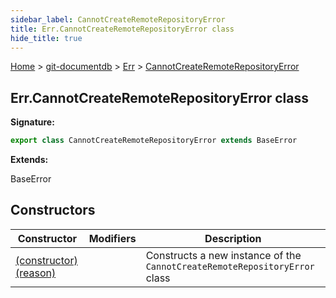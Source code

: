 ```yaml
---
sidebar_label: CannotCreateRemoteRepositoryError
title: Err.CannotCreateRemoteRepositoryError class
hide_title: true
---
```


[Home](./index.md) &gt; [git-documentdb](./git-documentdb.md) &gt; [Err](./git-documentdb.err.md) &gt; [CannotCreateRemoteRepositoryError](./git-documentdb.err.cannotcreateremoterepositoryerror.md)

## Err.CannotCreateRemoteRepositoryError class


<b>Signature:</b>

```typescript
export class CannotCreateRemoteRepositoryError extends BaseError 
```
<b>Extends:</b>

BaseError

## Constructors

|  Constructor | Modifiers | Description |
|  --- | --- | --- |
|  [(constructor)(reason)](./git-documentdb.err.cannotcreateremoterepositoryerror._constructor_.md) |  | Constructs a new instance of the <code>CannotCreateRemoteRepositoryError</code> class |

